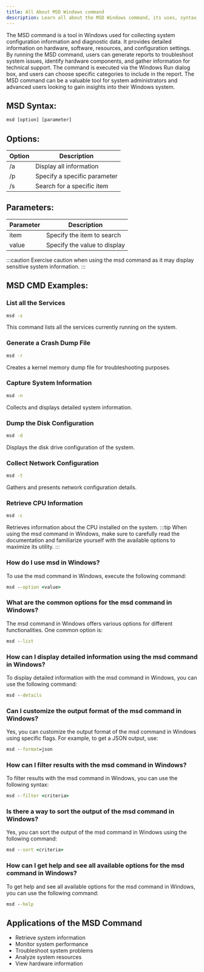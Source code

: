 ```yaml
---
title: All About MSD Windows command
description: Learn all about the MSD Windows command, its uses, syntax, and options.
---
```


The MSD command is a tool in Windows used for collecting system configuration information and diagnostic data. It provides detailed information on hardware, software, resources, and configuration settings. By running the MSD command, users can generate reports to troubleshoot system issues, identify hardware components, and gather information for technical support. The command is executed via the Windows Run dialog box, and users can choose specific categories to include in the report. The MSD command can be a valuable tool for system administrators and advanced users looking to gain insights into their Windows system.

## MSD Syntax:
```cmd
msd [option] [parameter]
```
## Options:
| Option | Description                     |
|--------|---------------------------------|
| /a     | Display all information          |
| /p     | Specify a specific parameter     |
| /s     | Search for a specific item       |

## Parameters:
| Parameter | Description                  |
|-----------|------------------------------|
| item      | Specify the item to search   |
| value     | Specify the value to display | 

:::caution
Exercise caution when using the msd command as it may display sensitive system information.
:::
## MSD CMD Examples:
### List all the Services
```cmd
msd -s
```
This command lists all the services currently running on the system.

### Generate a Crash Dump File
```cmd
msd -r
```
Creates a kernel memory dump file for troubleshooting purposes.

### Capture System Information
```cmd
msd -n
```
Collects and displays detailed system information.

### Dump the Disk Configuration
```cmd
msd -d
```
Displays the disk drive configuration of the system.

### Collect Network Configuration
```cmd
msd -t
```
Gathers and presents network configuration details.

### Retrieve CPU Information
```cmd
msd -c
```
Retrieves information about the CPU installed on the system.
:::tip
When using the msd command in Windows, make sure to carefully read the documentation and familiarize yourself with the available options to maximize its utility.
:::

### How do I use msd in Windows?
To use the msd command in Windows, execute the following command:
```cmd
msd --option <value>
```

### What are the common options for the msd command in Windows?
The msd command in Windows offers various options for different functionalities. One common option is:
```cmd
msd --list
```

### How can I display detailed information using the msd command in Windows?
To display detailed information with the msd command in Windows, you can use the following command:
```cmd
msd --details
```

### Can I customize the output format of the msd command in Windows?
Yes, you can customize the output format of the msd command in Windows using specific flags. For example, to get a JSON output, use:
```cmd
msd --format=json
```

### How can I filter results with the msd command in Windows?
To filter results with the msd command in Windows, you can use the following syntax:
```cmd
msd --filter <criteria>
```

### Is there a way to sort the output of the msd command in Windows?
Yes, you can sort the output of the msd command in Windows using the following command:
```cmd
msd --sort <criteria>
```

### How can I get help and see all available options for the msd command in Windows?
To get help and see all available options for the msd command in Windows, you can use the following command:
```cmd
msd --help
```
## Applications of the MSD Command

- Retrieve system information
- Monitor system performance
- Troubleshoot system problems
- Analyze system resources
- View hardware information